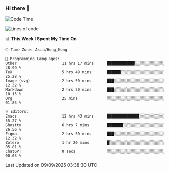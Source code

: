 ### Hi there 👋

<!--
**nicehiro/nicehiro** is a ✨ _special_ ✨ repository because its `README.md` (this file) appears on your GitHub profile.

Here are some ideas to get you started:

- 🔭 I’m currently working on ...
- 🌱 I’m currently learning ...
- 👯 I’m looking to collaborate on ...
- 🤔 I’m looking for help with ...
- 💬 Ask me about ...
- 📫 How to reach me: ...
- 😄 Pronouns: ...
- ⚡ Fun fact: ...
-->

<!--START_SECTION:waka-->
![Code Time](http://img.shields.io/badge/Code%20Time-995%20hrs%2013%20mins-blue)

![Lines of code](https://img.shields.io/badge/From%20Hello%20World%20I%27ve%20Written-1.9%20million%20lines%20of%20code-blue)

📊 **This Week I Spent My Time On** 

```text
🕑︎ Time Zone: Asia/Hong_Kong

💬 Programming Languages: 
Other                    11 hrs 17 mins      ████████████░░░░░░░░░░░░░   48.99 % 
TeX                      5 hrs 49 mins       ██████░░░░░░░░░░░░░░░░░░░   25.28 % 
Image (svg)              2 hrs 50 mins       ███░░░░░░░░░░░░░░░░░░░░░░   12.32 % 
Markdown                 2 hrs 20 mins       ███░░░░░░░░░░░░░░░░░░░░░░   10.15 % 
Org                      25 mins             ░░░░░░░░░░░░░░░░░░░░░░░░░   01.83 % 

🔥 Editors: 
Emacs                    12 hrs 43 mins      ██████████████░░░░░░░░░░░   55.27 % 
Ghostty                  6 hrs 7 mins        ███████░░░░░░░░░░░░░░░░░░   26.56 % 
Figma                    2 hrs 50 mins       ███░░░░░░░░░░░░░░░░░░░░░░   12.32 % 
Zotero                   1 hr 20 mins        █░░░░░░░░░░░░░░░░░░░░░░░░   05.81 % 
ChatGPT                  0 secs              ░░░░░░░░░░░░░░░░░░░░░░░░░   00.03 % 
```


 Last Updated on 09/09/2025 03:38:30 UTC
<!--END_SECTION:waka-->
